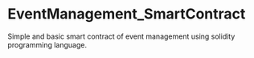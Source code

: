# EventManagement_SmartContract
Simple and basic smart contract of event management using solidity programming language.
